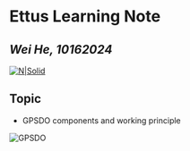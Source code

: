 # Ettus Learning Note
## _Wei He, 10162024_
[![N|Solid](https://cldup.com/dTxpPi9lDf.thumb.png)](https://nodesource.com/products/nsolid)


## Topic
- GPSDO components and working principle


![GPSDO](https://github.com/WeiHe98/RA-progress-track/images/blob/main/GPSDO.png "GPSDO")
